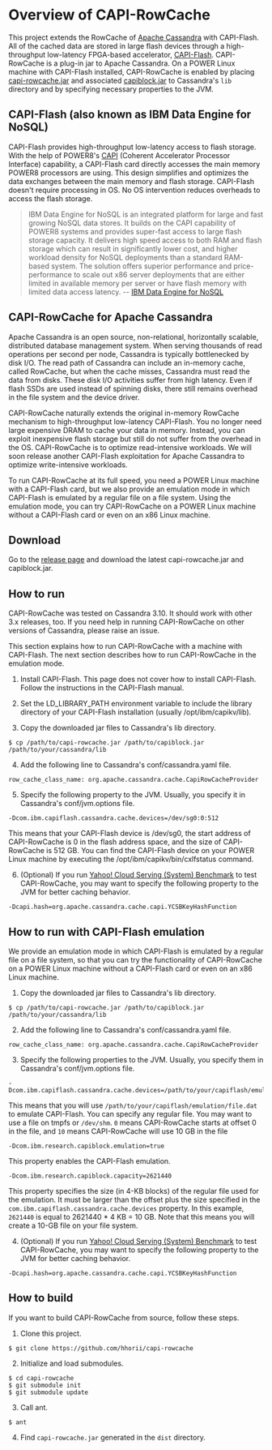 # Overview of CAPI-RowCache

This project extends the RowCache of [Apache Cassandra](http://cassandra.apache.org) with CAPI-Flash. All of the cached data are stored in large flash devices through a high-throughput low-latency FPGA-based accelerator, [CAPI-Flash](https://www.ibm.com/power/solutions/bigdata-analytics-data-engine-nosql). CAPI-RowCache is a plug-in jar to Apache Cassandra. On a POWER Linux machine with CAPI-Flash installed, CAPI-RowCache is enabled by placing [capi-rowcache.jar](https://github.com/hhorii/capi-rowcache/releases/download/v0.1/capi-rowcache.jar) and associated [capiblock.jar](https://github.com/hhorii/capi-rowcache/releases/download/v0.1/capiblock.jar) to Cassandra's `lib` directory and by specifying necessary properties to the JVM.

## CAPI-Flash (also known as IBM Data Engine for NoSQL)

CAPI-Flash provides high-throughput low-latency access to flash storage. With the help of POWER8's [CAPI](http://www-304.ibm.com/webapp/set2/sas/f/capi/home.html) (Coherent Accelerator Processor Interface) capability, a CAPI-Flash card directly accesses the main memory POWER8 processors are using. This design simplifies and optimizes the data exchanges between the main memory and flash storage. CAPI-Flash doesn't require processing in OS. No OS intervention reduces overheads to access the flash storage.

> IBM Data Engine for NoSQL is an integrated platform for large and fast growing NoSQL data stores. It builds on the CAPI capability of POWER8 systems and provides super-fast access to large flash storage capacity. It delivers high speed access to both RAM and flash storage which can result in significantly lower cost, and higher workload density for NoSQL deployments than a standard RAM-based system. The solution offers superior performance and price-performance to scale out x86 server deployments that are either limited in available memory per server or have flash memory with limited data access latency.
> -- [IBM Data Engine for NoSQL](https://www.ibm.com/power/solutions/bigdata-analytics-data-engine-nosql)

## CAPI-RowCache for Apache Cassandra

Apache Cassandra is an open source, non-relational, horizontally scalable, distributed database management system. When serving thousands of read operations per second per node, Cassandra is typically bottlenecked by disk I/O. The read path of Cassandra can include an in-memory cache, called RowCache, but when the cache misses, Cassandra must read the data from disks. These disk I/O activities suffer from high latency. Even if flash SSDs are used instead of spinning disks, there still remains overhead in the file system and the device driver.

CAPI-RowCache naturally extends the original in-memory RowCache mechanism to high-throughput low-latency CAPI-Flash. You no longer need large expensive DRAM to cache your data in memory. Instead, you can exploit inexpensive flash storage but still do not suffer from the overhead in the OS. CAPI-RowCache is to optimize read-intensive workloads. We will soon release another CAPI-Flash exploitation for Apache Cassandra to optimize write-intensive workloads.

To run CAPI-RowCache at its full speed, you need a POWER Linux machine with a CAPI-Flash card, but we also provide an emulation mode in which CAPI-Flash is emulated by a regular file on a file system. Using the emulation mode, you can try CAPI-RowCache on a POWER Linux machine without a CAPI-Flash card or even on an x86 Linux machine.

## Download

Go to the [release page](https://github.com/hhorii/capi-rowcache/releases) and download the latest capi-rowcache.jar and capiblock.jar.

## How to run

CAPI-RowCache was tested on Cassandra 3.10. It should work with other 3.x releases, too. If you need help in running CAPI-RowCache on other versions of Cassandra, please raise an issue.

This section explains how to run CAPI-RowCache with a machine with CAPI-Flash. The next section describes how to run CAPI-RowCache in the emulation mode.

1. Install CAPI-Flash. This page does not cover how to install CAPI-Flash.  Follow the instructions in the CAPI-Flash manual.

2. Set the LD_LIBRARY_PATH environment variable to include the library directory of your CAPI-Flash installation (usually /opt/ibm/capikv/lib).

3. Copy the downloaded jar files to Cassandra's lib directory.

```
$ cp /path/to/capi-rowcache.jar /path/to/capiblock.jar /path/to/your/cassandra/lib
```

4. Add the following line to Cassandra's conf/cassandra.yaml file.

```
row_cache_class_name: org.apache.cassandra.cache.CapiRowCacheProvider
```

5. Specify the following property to the JVM. Usually, you specify it in Cassandra's conf/jvm.options file.

```
-Dcom.ibm.capiflash.cassandra.cache.devices=/dev/sg0:0:512
```

This means that your CAPI-Flash device is /dev/sg0, the start address of CAPI-RowCache is 0 in the flash address space, and the size of CAPI-RowCache is 512 GB. You can find the CAPI-Flash device on your POWER Linux machine by executing the /opt/ibm/capikv/bin/cxlfstatus command.

6. (Optional) If you run [Yahoo! Cloud Serving (System) Benchmark](https://github.com/brianfrankcooper/YCSB) to test CAPI-RowCache, you may want to specify the following property to the JVM for better caching behavior.

```
-Dcapi.hash=org.apache.cassandra.cache.capi.YCSBKeyHashFunction
```

## How to run with CAPI-Flash emulation

We provide an emulation mode in which CAPI-Flash is emulated by a regular file on a file system, so that you can try the functionality of CAPI-RowCache on a POWER Linux machine without a CAPI-Flash card or even on an x86 Linux machine.

1. Copy the downloaded jar files to Cassandra's lib directory.

```
$ cp /path/to/capi-rowcache.jar /path/to/capiblock.jar /path/to/your/cassandra/lib
```

2. Add the following line to Cassandra's conf/cassandra.yaml file.

```
row_cache_class_name: org.apache.cassandra.cache.CapiRowCacheProvider
```

3. Specify the following properties to the JVM. Usually, you specify them in Cassandra's conf/jvm.options file.

```
-Dcom.ibm.capiflash.cassandra.cache.devices=/path/to/your/capiflash/emulation/file.dat:0:10
```

This means that you will use `/path/to/your/capiflash/emulation/file.dat` to emulate CAPI-Flash. You can specify any regular file. You may want to use a file on tmpfs or `/dev/shm`. `0` means CAPI-RowCache starts at offset 0 in the file, and `10` means CAPI-RowCache will use 10 GB in the file

```
-Dcom.ibm.research.capiblock.emulation=true
```

This property enables the CAPI-Flash emulation.

```
-Dcom.ibm.research.capiblock.capacity=2621440
```

This property specifies the size (in 4-KB blocks) of the regular file used for the emulation. It must be larger than the offset plus the size specified in the `com.ibm.capiflash.cassandra.cache.devices` property. In this example, `2621440` is equal to 2621440 * 4 KB = 10 GB. Note that this means you will create a 10-GB file on your file system.

4. (Optional) If you run [Yahoo! Cloud Serving (System) Benchmark](https://github.com/brianfrankcooper/YCSB) to test CAPI-RowCache, you may want to specify the following property to the JVM for better caching behavior.

```
-Dcapi.hash=org.apache.cassandra.cache.capi.YCSBKeyHashFunction
```

## How to build

If you want to build CAPI-RowCache from source, follow these steps.

1. Clone this project.

```
$ git clone https://github.com/hhorii/capi-rowcache
```

2. Initialize and load submodules.

```
$ cd capi-rowcache
$ git submodule init
$ git submodule update
```

3. Call ant.

```
$ ant
```

4. Find `capi-rowcache.jar` generated in the `dist` directory.
